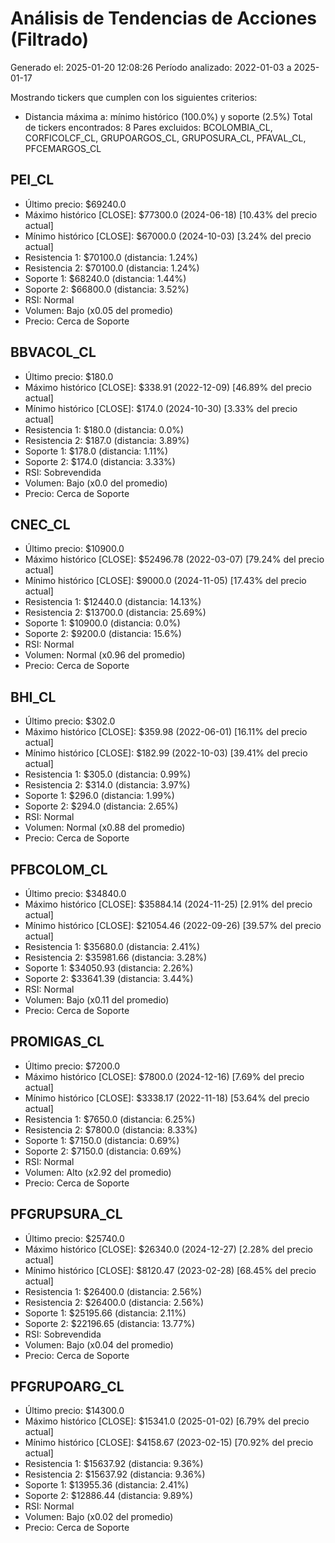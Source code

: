 # Análisis de Tendencias de Acciones (Filtrado)

Generado el: 2025-01-20 12:08:26
Período analizado: 2022-01-03 a 2025-01-17

Mostrando tickers que cumplen con los siguientes criterios:
- Distancia máxima a: mínimo histórico (100.0%) y soporte (2.5%)
Total de tickers encontrados: 8
Pares excluidos: BCOLOMBIA_CL, CORFICOLCF_CL, GRUPOARGOS_CL, GRUPOSURA_CL, PFAVAL_CL, PFCEMARGOS_CL

## PEI_CL
- Último precio: $69240.0
- Máximo histórico [CLOSE]: $77300.0 (2024-06-18) [10.43% del precio actual]
- Mínimo histórico [CLOSE]: $67000.0 (2024-10-03) [3.24% del precio actual]
- Resistencia 1: $70100.0 (distancia: 1.24%)
- Resistencia 2: $70100.0 (distancia: 1.24%)
- Soporte 1: $68240.0 (distancia: 1.44%)
- Soporte 2: $66800.0 (distancia: 3.52%)
- RSI: Normal
- Volumen: Bajo (x0.05 del promedio)
- Precio: Cerca de Soporte

## BBVACOL_CL
- Último precio: $180.0
- Máximo histórico [CLOSE]: $338.91 (2022-12-09) [46.89% del precio actual]
- Mínimo histórico [CLOSE]: $174.0 (2024-10-30) [3.33% del precio actual]
- Resistencia 1: $180.0 (distancia: 0.0%)
- Resistencia 2: $187.0 (distancia: 3.89%)
- Soporte 1: $178.0 (distancia: 1.11%)
- Soporte 2: $174.0 (distancia: 3.33%)
- RSI: Sobrevendida
- Volumen: Bajo (x0.0 del promedio)
- Precio: Cerca de Soporte

## CNEC_CL
- Último precio: $10900.0
- Máximo histórico [CLOSE]: $52496.78 (2022-03-07) [79.24% del precio actual]
- Mínimo histórico [CLOSE]: $9000.0 (2024-11-05) [17.43% del precio actual]
- Resistencia 1: $12440.0 (distancia: 14.13%)
- Resistencia 2: $13700.0 (distancia: 25.69%)
- Soporte 1: $10900.0 (distancia: 0.0%)
- Soporte 2: $9200.0 (distancia: 15.6%)
- RSI: Normal
- Volumen: Normal (x0.96 del promedio)
- Precio: Cerca de Soporte

## BHI_CL
- Último precio: $302.0
- Máximo histórico [CLOSE]: $359.98 (2022-06-01) [16.11% del precio actual]
- Mínimo histórico [CLOSE]: $182.99 (2022-10-03) [39.41% del precio actual]
- Resistencia 1: $305.0 (distancia: 0.99%)
- Resistencia 2: $314.0 (distancia: 3.97%)
- Soporte 1: $296.0 (distancia: 1.99%)
- Soporte 2: $294.0 (distancia: 2.65%)
- RSI: Normal
- Volumen: Normal (x0.88 del promedio)
- Precio: Cerca de Soporte

## PFBCOLOM_CL
- Último precio: $34840.0
- Máximo histórico [CLOSE]: $35884.14 (2024-11-25) [2.91% del precio actual]
- Mínimo histórico [CLOSE]: $21054.46 (2022-09-26) [39.57% del precio actual]
- Resistencia 1: $35680.0 (distancia: 2.41%)
- Resistencia 2: $35981.66 (distancia: 3.28%)
- Soporte 1: $34050.93 (distancia: 2.26%)
- Soporte 2: $33641.39 (distancia: 3.44%)
- RSI: Normal
- Volumen: Bajo (x0.11 del promedio)
- Precio: Cerca de Soporte

## PROMIGAS_CL
- Último precio: $7200.0
- Máximo histórico [CLOSE]: $7800.0 (2024-12-16) [7.69% del precio actual]
- Mínimo histórico [CLOSE]: $3338.17 (2022-11-18) [53.64% del precio actual]
- Resistencia 1: $7650.0 (distancia: 6.25%)
- Resistencia 2: $7800.0 (distancia: 8.33%)
- Soporte 1: $7150.0 (distancia: 0.69%)
- Soporte 2: $7150.0 (distancia: 0.69%)
- RSI: Normal
- Volumen: Alto (x2.92 del promedio)
- Precio: Cerca de Soporte

## PFGRUPSURA_CL
- Último precio: $25740.0
- Máximo histórico [CLOSE]: $26340.0 (2024-12-27) [2.28% del precio actual]
- Mínimo histórico [CLOSE]: $8120.47 (2023-02-28) [68.45% del precio actual]
- Resistencia 1: $26400.0 (distancia: 2.56%)
- Resistencia 2: $26400.0 (distancia: 2.56%)
- Soporte 1: $25195.66 (distancia: 2.11%)
- Soporte 2: $22196.65 (distancia: 13.77%)
- RSI: Sobrevendida
- Volumen: Bajo (x0.04 del promedio)
- Precio: Cerca de Soporte

## PFGRUPOARG_CL
- Último precio: $14300.0
- Máximo histórico [CLOSE]: $15341.0 (2025-01-02) [6.79% del precio actual]
- Mínimo histórico [CLOSE]: $4158.67 (2023-02-15) [70.92% del precio actual]
- Resistencia 1: $15637.92 (distancia: 9.36%)
- Resistencia 2: $15637.92 (distancia: 9.36%)
- Soporte 1: $13955.36 (distancia: 2.41%)
- Soporte 2: $12886.44 (distancia: 9.89%)
- RSI: Normal
- Volumen: Bajo (x0.02 del promedio)
- Precio: Cerca de Soporte
